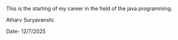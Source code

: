 This is the starting of my career in the field of the java programming.

Atharv Suryavanshi.

Date- 12/7/2025
